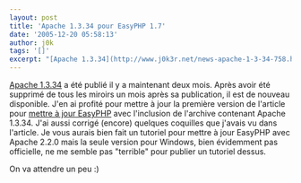 ```yaml
---
layout: post
title: 'Apache 1.3.34 pour EasyPHP 1.7'
date: '2005-12-20 05:58:13'
author: j0k
tags: '[]'
excerpt: "[Apache 1.3.34](http://www.j0k3r.net/news-apache-1-3-34-758.html) a été publié il y a maintenant deux mois. Après avoir été supprimé de tous les miroirs un mois après sa publication, il est de nouveau disponible.     \nJ'en ai profité pour mettre à jour la première version de l'article pour [mettre à jour      …"
---
```


[Apache 1.3.34](http://www.j0k3r.net/news-apache-1-3-34-758.html) a été publié il y a maintenant deux mois. Après avoir été supprimé de tous les miroirs un mois après sa publication, il est de nouveau disponible.
J'en ai profité pour mettre à jour la première version de l'article pour [mettre à jour EasyPHP](http://www.j0k3r.net/articles-mettre-a-jour-easyphp-v1-6.html) avec l'inclusion de l'archive contenant Apache 1.3.34. J'ai aussi corrigé (encore) quelques coquilles que j'avais vu dans l'article.   Je vous aurais bien fait un tutoriel pour mettre à jour EasyPHP avec Apache 2.2.0 mais la seule version pour Windows, bien évidemment pas officielle, ne me semble pas "terrible" pour publier un tutoriel dessus.

On va attendre un peu :)

